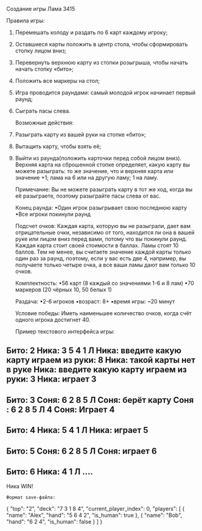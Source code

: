 Создание игры Лама 3415 

Правила игры: 
1) Перемешать колоду и раздать по 6 карт каждому игроку;
2) Оставшиеся карты положить в центр стола, чтобы сформировать стопку лицом вниз;
3) Перевернуть верхнюю карту из стопки розыгрыша, чтобы начать начать стопку «бито»;
4) Положить все маркеры на стол;
5) Игра проводится раундами: самый молодой игрок начинает первый раунд;
6) Сыграть пасы слева.

    Возможные действия:
1) Разыграть карту из вашей руки на стопке «бито»;
2) Вытащить карту, чтобы взять её;
3) Выйти из раунда(положить карточки перед собой лицом вниз). 
Верхняя карта на сброшенной стопке определяет, какую карту вы можете разыграть: то же значение, что и верхняя карта или значение +1; лама на 6 или на другую ламу; 1 на ламу. 

    Примечание: 
Вы не можете разыграть карту в тот же ход, когда вы её разыграете, поэтому разыграйте пасы слева от вас. 

    Конец раунда:
•Один игрок разыгрывает свою последнюю карту
•Все игроки покинули раунд

    Подсчет очков:
Каждая карта, которую вы не разыграли, дает вам отрицательные очки, независимо от того, находится ли она в вашей руке или лицом вниз перед вами, потому что вы покинули раунд. Каждая карта стоит своей стоимости в баллах. Ламы стоят 10 баллов. Тем не менее, вы считаете значение каждой карты только один раз за раунд, поэтому, если у вас есть две 4, например, вы получаете только четыре очка, а все ваши ламы дают вам только 10 очков.

    Комплектность: 
•56 карт (8 каждый со значениями 1-6 и 8 лам)
•70 маркеров (20 чёрных 10, 50 белых 1)

    Раздача: 
•2-6 игроков
•возраст: 8+
•время игры: ~20 минут 

    Условие победы:
Иметь наименьшее количество очков, когда счёт одного игрока достигнет 40.
 
    Пример текстового интерфейса игры:

Бито: 2
Ника: 3 5 4 1 Л
Ника: введите какую карту играем из руки: 8
Ника: такой карты нет в руке
Ника: введите какую карту играем из руки: 3
Ника: играет 3
-----
Бито: 3
Соня: 6 2 8 5 Л
Соня: берёт карту
Соня : 6 2 8 5 Л 4
Соня: Играет 4
----
Бито: 4 
Ника: 5 4 1 Л
Ника: играет 5
----
Бито: 5
Соня: 6 2 8 5 Л
Соня: играет 6
---
Бито: 6
Ника: 4 1 Л
....
----
Ника WIN!

    Формат save-файла:
{
  "top": "2",
  "deck": "7 3 1 8 4",
  "current_player_index": 0,
  "players": [
    {
      "name": "Alex",
      "hand": "5 6 4 2",
      "is_human": true
    },
    {
      "name": "Bob",
      "hand": "6 2 4",
      "is_human": false
    }
  ]
}
